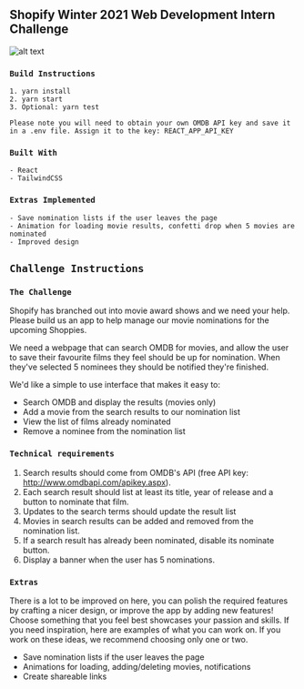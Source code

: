 ## Shopify Winter 2021 Web Development Intern Challenge

![alt text](https://i.imgur.com/E1WTN8h.gif)

### `Build Instructions`

```
1. yarn install
2. yarn start
3. Optional: yarn test

Please note you will need to obtain your own OMDB API key and save it in a .env file. Assign it to the key: REACT_APP_API_KEY
```

### `Built With`

```
- React
- TailwindCSS
```

### `Extras Implemented`

```
- Save nomination lists if the user leaves the page
- Animation for loading movie results, confetti drop when 5 movies are nominated
- Improved design
```

##

## `Challenge Instructions`

### `The Challenge`

Shopify has branched out into movie award shows and we need your help. Please build us an app to help manage our movie nominations for the upcoming Shoppies.

We need a webpage that can search OMDB for movies, and allow the user to save their favourite films they feel should be up for nomination. When they've selected 5 nominees they should be notified they're finished.

We'd like a simple to use interface that makes it easy to:

- Search OMDB and display the results (movies only)
- Add a movie from the search results to our nomination list
- View the list of films already nominated
- Remove a nominee from the nomination list

### `Technical requirements`

1. Search results should come from OMDB's API (free API key: http://www.omdbapi.com/apikey.aspx).
2. Each search result should list at least its title, year of release and a button to nominate that film.
3. Updates to the search terms should update the result list
4. Movies in search results can be added and removed from the nomination list.
5. If a search result has already been nominated, disable its nominate button.
6. Display a banner when the user has 5 nominations.

### `Extras`

There is a lot to be improved on here, you can polish the required features by crafting a nicer design, or improve the app by adding new features! Choose something that you feel best showcases your passion and skills.
If you need inspiration, here are examples of what you can work on. If you work on these ideas, we recommend choosing only one or two.

- Save nomination lists if the user leaves the page
- Animations for loading, adding/deleting movies, notifications
- Create shareable links
